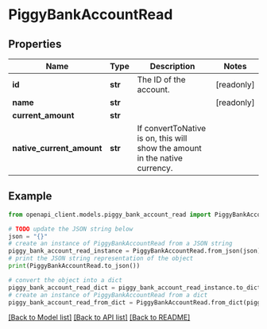 # PiggyBankAccountRead


## Properties

Name | Type | Description | Notes
------------ | ------------- | ------------- | -------------
**id** | **str** | The ID of the account. | [readonly] 
**name** | **str** |  | [readonly] 
**current_amount** | **str** |  | 
**native_current_amount** | **str** | If convertToNative is on, this will show the amount in the native currency. | 

## Example

```python
from openapi_client.models.piggy_bank_account_read import PiggyBankAccountRead

# TODO update the JSON string below
json = "{}"
# create an instance of PiggyBankAccountRead from a JSON string
piggy_bank_account_read_instance = PiggyBankAccountRead.from_json(json)
# print the JSON string representation of the object
print(PiggyBankAccountRead.to_json())

# convert the object into a dict
piggy_bank_account_read_dict = piggy_bank_account_read_instance.to_dict()
# create an instance of PiggyBankAccountRead from a dict
piggy_bank_account_read_from_dict = PiggyBankAccountRead.from_dict(piggy_bank_account_read_dict)
```
[[Back to Model list]](../README.md#documentation-for-models) [[Back to API list]](../README.md#documentation-for-api-endpoints) [[Back to README]](../README.md)



